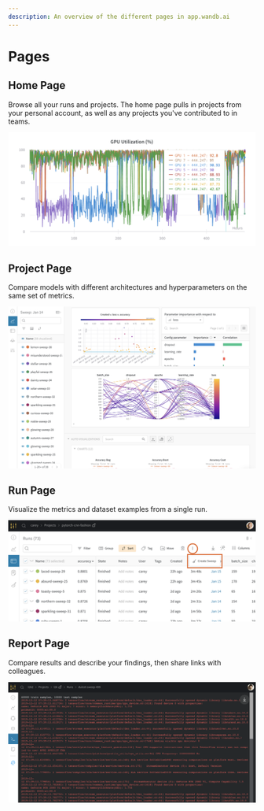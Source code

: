 ```yaml
---
description: An overview of the different pages in app.wandb.ai
---
```


# Pages

## Home Page

Browse all your runs and projects. The home page pulls in projects from your personal account, as well as any projects you've contributed to in teams. 

![](../../.gitbook/assets/image%20%2839%29.png)

## Project Page

Compare models with different architectures and hyperparameters on the same set of metrics.

![](../../.gitbook/assets/image%20%2828%29.png)

## Run Page

Visualize the metrics and dataset examples from a single run.

![](../../.gitbook/assets/image%20%2818%29.png)

## Report Page

Compare results and describe your findings, then share links with colleagues.

![](../../.gitbook/assets/image%20%2831%29.png)

